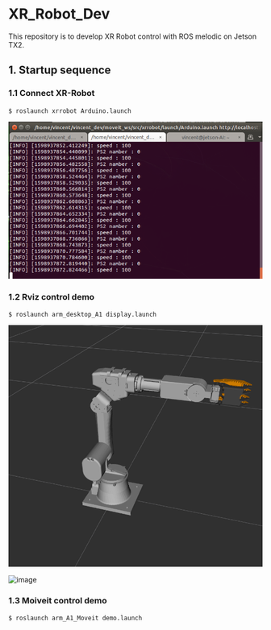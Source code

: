 # XR_Robot_Dev
This repository is to develop XR Robot control with ROS melodic on Jetson TX2.

**1. Startup sequence**
---------------------------
### 1.1 Connect XR-Robot
```
$ roslaunch xrrobot Arduino.launch
```
![image](https://github.com/vincent51689453/XR_Robot_Dev/blob/master/git_image/connect_ok.png)


### 1.2 Rviz control demo
```
$ roslaunch arm_desktop_A1 display.launch
```
![image](https://github.com/vincent51689453/XR_Robot_Dev/blob/master/git_image/robot_arm.png)

![image](https://github.com/vincent51689453/XR_Robot_Dev/blob/master/git_image/rviz_control.gif)

### 1.3 Moiveit control demo
```
$ roslaunch arm_A1_Moveit demo.launch
```



